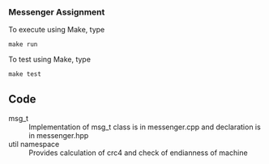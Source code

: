 ### Messenger Assignment<br>
To execute using Make, type
```
make run
```

To test using Make, type
```
make test
```

## Code
<dl>
  <dt>
    msg_t
  </dt>
  <dd>
    Implementation of msg_t class is in messenger.cpp and declaration is in messenger.hpp    
  </dd>
  <dt>
    util namespace
  </dt>
  <dd>
    Provides calculation of crc4 and check of endianness of machine
  </dd>
</dl>
